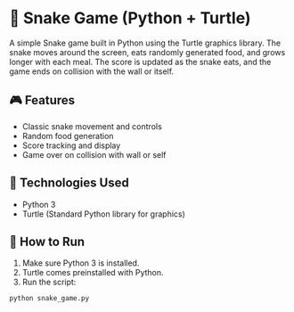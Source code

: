 # 🐍 Snake Game (Python + Turtle)

A simple Snake game built in Python using the Turtle graphics library. The snake moves around the screen, eats randomly generated food, and grows longer with each meal. The score is updated as the snake eats, and the game ends on collision with the wall or itself.

## 🎮 Features
- Classic snake movement and controls
- Random food generation
- Score tracking and display
- Game over on collision with wall or self

## 🧪 Technologies Used
- Python 3
- Turtle (Standard Python library for graphics)

## 🚀 How to Run
1. Make sure Python 3 is installed.
2. Turtle comes preinstalled with Python.
3. Run the script:

```bash
python snake_game.py
